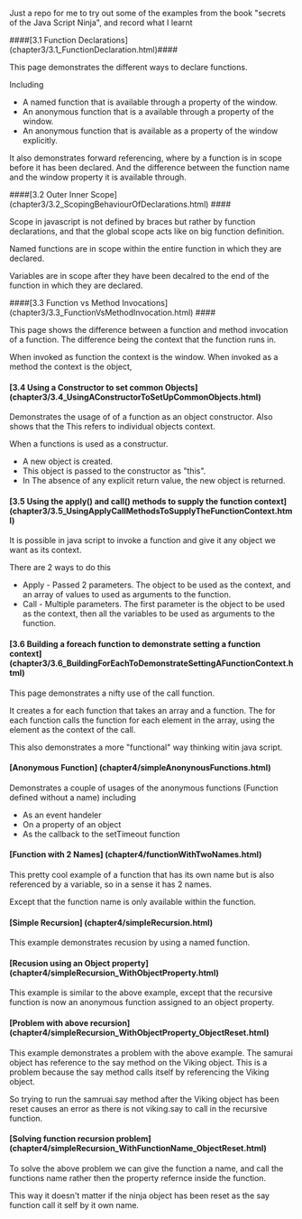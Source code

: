 Just a repo for me to try out some of the examples from the book "secrets of the Java Script Ninja", and record what I learnt

####[3.1 Function Declarations] (chapter3/3.1_FunctionDeclaration.html)####

This page demonstrates the different ways to declare functions. 

Including
* A named function that is available through a property of the window.
* An anonymous function that is a available through a property of the window. 
* An anonymous function that is available as a property of the window explicitly. 

It also demonstrates forward referencing, where by a function is in scope before it has been declared. And the difference between the function name and the window property it is available through.


####[3.2 Outer Inner Scope] (chapter3/3.2_ScopingBehaviourOfDeclarations.html) ####

Scope in javascript is not defined by braces but rather by function declarations, and that the global scope acts like on big function definition.

Named functions are in scope within the entire function in which they are declared. 

Variables are in scope after they have been decalred to the end of the function in which they are declared. 


####[3.3 Function vs Method Invocations] (chapter3/3.3_FunctionVsMethodInvocation.html) ####

This page shows the difference between a function and method invocation of a function. The difference being the context that the function runs in. 

When invoked as function the context is the window. When invoked as a method the context is the object, 


#### [3.4 Using a Constructor to set common Objects] (chapter3/3.4_UsingAConstructorToSetUpCommonObjects.html) ####

Demonstrates the usage of of a function as an object constructor. Also shows that the This refers to individual objects context.

When a functions is used as a constructur. 
* A new object is created. 
* This object is passed to the constructor as "this".
* In The absence of any explicit return value, the new object is returned.


#### [3.5 Using the apply() and call() methods to supply the function context] (chapter3/3.5_UsingApplyCallMethodsToSupplyTheFunctionContext.html) ####

It is possible in java script to invoke a function and give it any object we want as its context. 

There are 2 ways to do this

* Apply - Passed 2 parameters. The object to be used as the context, and an array of values to used as arguments to the function.
* Call - Multiple parameters. The first parameter is the object to be used as the context, then all the variables to be used as arguments to the function.


#### [3.6 Building a foreach function to demonstrate setting a function context] (chapter3/3.6_BuildingForEachToDemonstrateSettingAFunctionContext.html) ####

This page demonstrates a nifty use of the call function. 

It creates a for each function that takes an array and a function. The for each function calls the function for each element in the array, using the element 
as the context of the call. 

This also demonstrates a more "functional" way thinking witin java script. 

#### [Anonymous Function] (chapter4/simpleAnonynousFunctions.html) ####

Demonstrates a couple of usages of the anonymous functions (Function defined without a name) including

* As an event handeler
* On a property of an object
* As the callback to the setTimeout function

#### [Function with 2 Names] (chapter4/functionWithTwoNames.html) ####

This pretty cool example of a function that has its own name but is also referenced by a variable, so in a sense it has 2 names. 

Except that the function name is only available within the function. 



#### [Simple Recursion] (chapter4/simpleRecursion.html) ####

This example demonstrates recusion by using a named function. 

#### [Recusion using an Object property] (chapter4/simpleRecursion_WithObjectProperty.html) ####

This example is similar to the above example, except that the recursive function is now an anonymous function assigned to an object property. 

#### [Problem with above recursion] (chapter4/simpleRecursion_WithObjectProperty_ObjectReset.html) ####

This example demonstrates a problem with the above example. The samurai object has reference to the say method on the Viking object. This is a problem because the say method calls itself by referencing the Viking object. 

So trying to run the samruai.say method after the Viking object has been reset causes an error as there is not viking.say to call in the recursive function.

#### [Solving function recursion problem] (chapter4/simpleRecursion_WithFunctionName_ObjectReset.html) ####

To solve the above problem we can give the function a name, and call the functions name rather then the property refernce inside the function. 

This way it doesn't matter if the ninja object has been reset as the say function call it self by it own name. 
